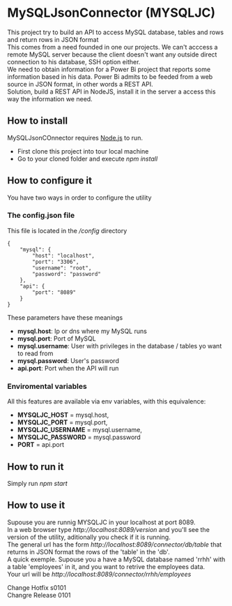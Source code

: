 # MySQLJsonConnector (MYSQLJC)
This project try to build an API to access MySQL database, tables and rows and return rows in JSON format  
This comes from a need founded in one our projects. We can't acccess a remote MySQL server because the client doesn't want any outside direct connection to his database, SSH option either.  
We need to obtain information for a Power Bi project that reports some information based in his data. Power Bi admits to be feeded from a web source in JSON format, in other words a REST API.  
Solution, build a REST API in NodeJS, install it in the server a access this way the information we need.
## How to install  
MySQLJsonCOnnector requires [Node.js](https://nodejs.org/) to run.
- First clone this project into tour local machine
- Go to your cloned folder and execute *npm install*
## How to configure it
You have two ways in order to configure the utility  
### The config.json file
This file is located in the */config* directory 
```
{
    "mysql": {
        "host": "localhost",
        "port": "3306",
        "username": "root",
        "password": "password"
    },
    "api": {
        "port": "8089"
    }
}
```
These parameters have these meanings
- **mysql.host**: Ip or dns where my MySQL runs
- **mysql.port**: Port of MySQL
- **mysql.username**: User with privileges in the database / tables yo want to read from
- **mysql.password**: User's password
- **api.port**: Port when the API will run
  
### Enviromental variables
All this features are available via env variables, with this equivalence:  
- **MYSQLJC_HOST** = mysql.host,
- **MYSQLJC_PORT** = mysql.port,
- **MYSQLJC_USERNAME** = mysql.username,
- **MYSQLJC_PASSWORD** = mysql.password
- **PORT** = api.port

## How to run it
Simply run *npm start*

## How to use it
Supouse you are runnig MYSQLJC in your localhost at port 8089.  
In a web browser type *http://localhost:8089/version* and you'll see the version of the utility, aditionally you check if it is running.    
The general url has the form *http://localhost:8089/connector/db/table* that returns in JSON format the rows of the 'table' in the 'db'.   
A quick exemple. Supouse you a have a MySQL database named 'rrhh' with a table 'employees' in it, and you want to retrive the employees data.  
Your url will be *http://localhost:8089/connector/rrhh/employees* 

Change Hotfix s0101  
Changre Release 0101  



